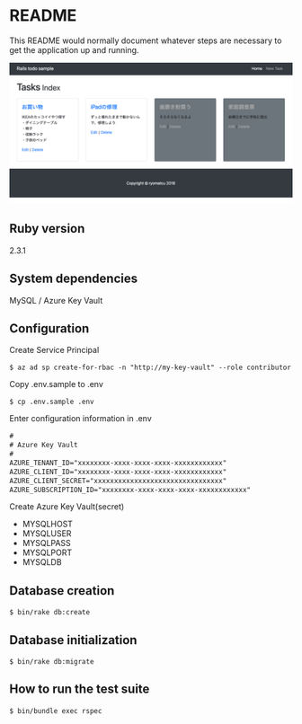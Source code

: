 # README

This README would normally document whatever steps are necessary to get the
application up and running.

![Sample image](./sample.png)

## Ruby version

2.3.1

## System dependencies

MySQL / Azure Key Vault

## Configuration

Create Service Principal 

```
$ az ad sp create-for-rbac -n "http://my-key-vault" --role contributor
```

Copy .env.sample to .env

```
$ cp .env.sample .env
```

Enter configuration information in .env

```
#
# Azure Key Vault
#
AZURE_TENANT_ID="xxxxxxxx-xxxx-xxxx-xxxx-xxxxxxxxxxxx"
AZURE_CLIENT_ID="xxxxxxxx-xxxx-xxxx-xxxx-xxxxxxxxxxxx"
AZURE_CLIENT_SECRET="xxxxxxxxxxxxxxxxxxxxxxxxxxxxxxxx"
AZURE_SUBSCRIPTION_ID="xxxxxxxx-xxxx-xxxx-xxxx-xxxxxxxxxxxx"
```

Create Azure Key Vault(secret)

* MYSQLHOST
* MYSQLUSER
* MYSQLPASS
* MYSQLPORT
* MYSQLDB

## Database creation

```
$ bin/rake db:create
```

## Database initialization

```
$ bin/rake db:migrate
```

## How to run the test suite

```
$ bin/bundle exec rspec
```
